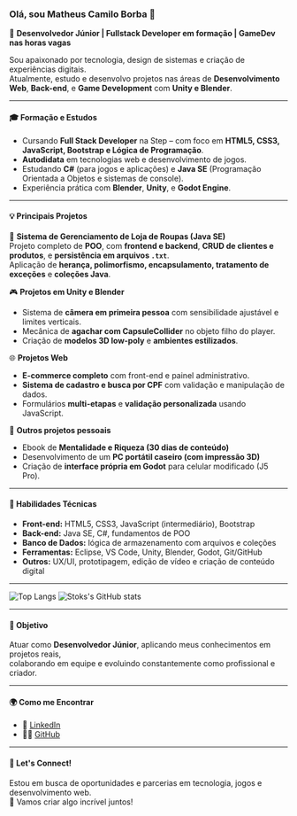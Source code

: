### Olá, sou Matheus Camilo Borba 👋  

🚀 **Desenvolvedor Júnior | Fullstack Developer em formação | GameDev nas horas vagas**

Sou apaixonado por tecnologia, design de sistemas e criação de experiências digitais.  
Atualmente, estudo e desenvolvo projetos nas áreas de **Desenvolvimento Web**, **Back-end**, e **Game Development** com **Unity e Blender**.

---

#### 🎓 Formação e Estudos  
- Cursando **Full Stack Developer** na Step – com foco em **HTML5, CSS3, JavaScript, Bootstrap e Lógica de Programação**.  
- **Autodidata** em tecnologias web e desenvolvimento de jogos.  
- Estudando **C#** (para jogos e aplicações) e **Java SE** (Programação Orientada a Objetos e sistemas de console).  
- Experiência prática com **Blender**, **Unity**, e **Godot Engine**.

---

#### 💡 Principais Projetos  
🧾 **Sistema de Gerenciamento de Loja de Roupas (Java SE)**  
Projeto completo de **POO**, com **frontend e backend**, **CRUD de clientes e produtos**, e **persistência em arquivos `.txt`**.  
Aplicação de **herança, polimorfismo, encapsulamento, tratamento de exceções** e **coleções Java**.  

🎮 **Projetos em Unity e Blender**  
- Sistema de **câmera em primeira pessoa** com sensibilidade ajustável e limites verticais.  
- Mecânica de **agachar com CapsuleCollider** no objeto filho do player.  
- Criação de **modelos 3D low-poly** e **ambientes estilizados**.  

🌐 **Projetos Web**  
- **E-commerce completo** com front-end e painel administrativo.  
- **Sistema de cadastro e busca por CPF** com validação e manipulação de dados.  
- Formulários **multi-etapas** e **validação personalizada** usando JavaScript.  

📘 **Outros projetos pessoais**  
- Ebook de **Mentalidade e Riqueza (30 dias de conteúdo)**  
- Desenvolvimento de um **PC portátil caseiro (com impressão 3D)**  
- Criação de **interface própria em Godot** para celular modificado (J5 Pro).  

---

#### 🧠 Habilidades Técnicas  
- **Front-end:** HTML5, CSS3, JavaScript (intermediário), Bootstrap  
- **Back-end:** Java SE, C#, fundamentos de POO  
- **Banco de Dados:** lógica de armazenamento com arquivos e coleções  
- **Ferramentas:** Eclipse, VS Code, Unity, Blender, Godot, Git/GitHub  
- **Outros:** UX/UI, prototipagem, edição de vídeo e criação de conteúdo digital  

---

![Top Langs](https://github-readme-stats.vercel.app/api/top-langs/?username=devstoks&hide_progress=true)
![Stoks's GitHub stats](https://github-readme-stats.vercel.app/api?username=devstoks&show_icons=true&theme=synthwave)

---

#### 🎯 Objetivo  
Atuar como **Desenvolvedor Júnior**, aplicando meus conhecimentos em projetos reais,  
colaborando em equipe e evoluindo constantemente como profissional e criador.  

---

#### 🌍 Como me Encontrar  
- 💼 [LinkedIn](https://www.linkedin.com/in/seu-perfil-linkedin/)  
- 🧑‍💻 [GitHub](https://github.com/devstoks-github/)  

---

#### 🤝 Let's Connect!  
Estou em busca de oportunidades e parcerias em tecnologia, jogos e desenvolvimento web.  
💬 Vamos criar algo incrível juntos!
